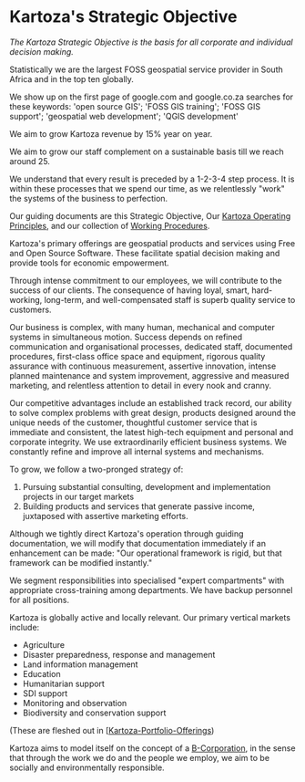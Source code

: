 Kartoza's Strategic Objective
=============================

_The Kartoza Strategic Objective is the basis for all corporate and individual decision making._

Statistically we are the largest FOSS geospatial service provider in South Africa and in the top ten globally.

We show up on the first page of google.com and google.co.za searches for these keywords: 'open source GIS'; 'FOSS GIS training'; 'FOSS GIS support'; 'geospatial web development'; 'QGIS development'

We aim to grow Kartoza revenue by 15% year on year.

We aim to grow our staff complement on a sustainable basis till we reach around 25.

We understand that every result is preceded by a 1-2-3-4 step process. It is within these processes that we spend our time, as we relentlessly "work" the systems of the business to perfection.

Our guiding documents are this Strategic Objective, Our [Kartoza Operating Principles](./operating_procedures.md), and our collection of [Working Procedures]().

Kartoza's primary offerings are geospatial products and services using Free and Open Source Software. These facilitate spatial decision making and provide tools for economic empowerment.

Through intense commitment to our employees, we will contribute to the success of our clients. The consequence of having loyal, smart, hard-working, long-term, and well-compensated staff is superb quality service to customers.

Our business is complex, with many human, mechanical and computer systems in simultaneous motion. Success depends on refined communication and organisational processes, dedicated staff, documented procedures, first-class office space and equipment, rigorous quality assurance with continuous measurement, assertive innovation, intense planned maintenance and system improvement, aggressive and measured marketing, and relentless attention to detail in every nook and cranny.

Our competitive advantages include an established track record, our ability to solve complex problems with great design, products designed around the unique needs of the customer, thoughtful customer service that is immediate and consistent, the latest high-tech equipment and personal and corporate integrity. We use extraordinarily efficient business systems. We constantly refine and improve all internal systems and mechanisms.

To grow, we follow a two-pronged strategy of:

1. Pursuing substantial consulting, development and implementation projects in our target markets
1. Building products and services that generate passive income, juxtaposed with assertive marketing efforts.

Although we tightly direct Kartoza's operation through guiding documentation, we will modify that documentation immediately if an enhancement can be made: "Our operational framework is rigid, but that framework can be modified instantly."

We segment responsibilities into specialised "expert compartments" with appropriate cross-training among departments. We have backup personnel for all positions.

Kartoza is globally active and locally relevant. Our primary vertical markets include:

* Agriculture
* Disaster preparedness, response and management
* Land information management
* Education
* Humanitarian support
* SDI support
* Monitoring and observation
* Biodiversity and conservation support

(These are fleshed out in [[Kartoza-Portfolio-Offerings](./portfolio_offerings.md))

Kartoza aims to model itself on the concept of a [B-Corporation](http://www.bcorporation.net/what-are-b-corps), in the sense that through the work we do and the people we employ, we aim to be socially and environmentally responsible.
